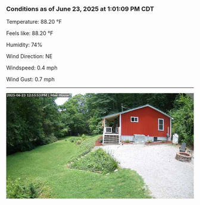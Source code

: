 ### Conditions as of June 23, 2025 at 1:01:09 PM CDT 

Temperature: 88.20 &deg;F

Feels like: 88.20 &deg;F

Humidity: 74%

Wind Direction: NE

Windspeed: 0.4 mph

Wind Gust: 0.7 mph

---

<img src="./images/latest.jpeg"/>

